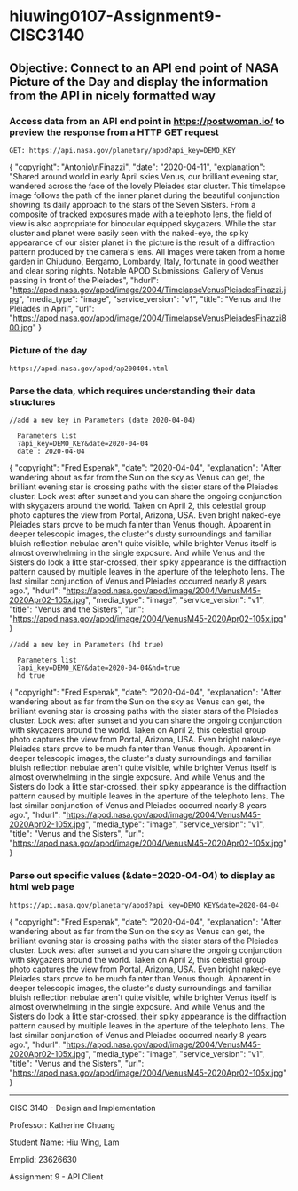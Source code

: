 # hiuwing0107-Assignment9-CISC3140
## Objective: Connect to an API end point of NASA Picture of the Day and display the information from the API in nicely   formatted way

### Access data from an API end point in https://postwoman.io/ to preview the response from a HTTP GET request

    GET: https://api.nasa.gov/planetary/apod?api_key=DEMO_KEY

{
  "copyright": "Antonio\nFinazzi",
  "date": "2020-04-11",
  "explanation": "Shared around world in early April skies Venus, our brilliant evening star, wandered across the face of the        lovely Pleiades star cluster. This timelapse image follows the path of the inner planet during the beautiful conjunction showing its daily approach to the stars of the Seven Sisters. From a composite of tracked exposures made with a telephoto lens, the field of view is also appropriate for binocular equipped skygazers. While the star cluster and planet were easily seen with the naked-eye, the spiky appearance of our sister planet in the picture is the result of a diffraction pattern produced by the camera's lens. All images were taken from a home garden in Chiuduno, Bergamo, Lombardy, Italy, fortunate in good weather and clear spring nights.   Notable APOD Submissions: Gallery of Venus passing in front of the Pleiades",
  "hdurl": "https://apod.nasa.gov/apod/image/2004/TimelapseVenusPleiadesFinazzi.jpg",
  "media_type": "image",
  "service_version": "v1",
  "title": "Venus and the Pleiades in April",
  "url": "https://apod.nasa.gov/apod/image/2004/TimelapseVenusPleiadesFinazzi800.jpg"
}

### Picture of the day
    https://apod.nasa.gov/apod/ap200404.html

### Parse the data, which requires understanding their data structures

    //add a new key in Parameters (date 2020-04-04)

      Parameters list
      ?api_key=DEMO_KEY&date=2020-04-04
      date : 2020-04-04

{
  "copyright": "Fred Espenak",
  "date": "2020-04-04",
  "explanation": "After wandering about as far from the Sun on the sky as Venus can get, the brilliant evening star is crossing paths with the sister stars of the Pleiades cluster. Look west after sunset and you can share the ongoing conjunction with skygazers around the world. Taken on April 2, this celestial group photo captures the view from Portal, Arizona, USA. Even bright naked-eye Pleiades stars prove to be much fainter than Venus though. Apparent in deeper telescopic images, the cluster's dusty surroundings and familiar bluish reflection nebulae aren't quite visible, while brighter Venus itself is almost overwhelming in the single exposure. And while Venus and the Sisters do look a little star-crossed, their spiky appearance is the diffraction pattern caused by multiple leaves in the aperture of the telephoto lens. The last similar conjunction of Venus and Pleiades occurred nearly 8 years ago.",
  "hdurl": "https://apod.nasa.gov/apod/image/2004/VenusM45-2020Apr02-105x.jpg",
  "media_type": "image",
  "service_version": "v1",
  "title": "Venus and the Sisters",
  "url": "https://apod.nasa.gov/apod/image/2004/VenusM45-2020Apr02-105x.jpg"
}

    //add a new key in Parameters (hd true)

      Parameters list
      ?api_key=DEMO_KEY&date=2020-04-04&hd=true
      hd true
      
{
  "copyright": "Fred Espenak",
  "date": "2020-04-04",
  "explanation": "After wandering about as far from the Sun on the sky as Venus can get, the brilliant evening star is crossing paths with the sister stars of the Pleiades cluster. Look west after sunset and you can share the ongoing conjunction with skygazers around the world. Taken on April 2, this celestial group photo captures the view from Portal, Arizona, USA. Even bright naked-eye Pleiades stars prove to be much fainter than Venus though. Apparent in deeper telescopic images, the cluster's dusty surroundings and familiar bluish reflection nebulae aren't quite visible, while brighter Venus itself is almost overwhelming in the single exposure. And while Venus and the Sisters do look a little star-crossed, their spiky appearance is the diffraction pattern caused by multiple leaves in the aperture of the telephoto lens. The last similar conjunction of Venus and Pleiades occurred nearly 8 years ago.",
  "hdurl": "https://apod.nasa.gov/apod/image/2004/VenusM45-2020Apr02-105x.jpg",
  "media_type": "image",
  "service_version": "v1",
  "title": "Venus and the Sisters",
  "url": "https://apod.nasa.gov/apod/image/2004/VenusM45-2020Apr02-105x.jpg"
}

### Parse out specific values (&date=2020-04-04) to display as html web page 

    https://api.nasa.gov/planetary/apod?api_key=DEMO_KEY&date=2020-04-04

{
  "copyright": "Fred Espenak",
  "date": "2020-04-04",
  "explanation": "After wandering about as far from the Sun on the sky as Venus can get, the brilliant evening star is crossing paths with the sister stars of the Pleiades cluster. Look west after sunset and you can share the ongoing conjunction with skygazers around the world. Taken on April 2, this celestial group photo captures the view from Portal, Arizona, USA. Even bright naked-eye Pleiades stars prove to be much fainter than Venus though. Apparent in deeper telescopic images, the cluster's dusty surroundings and familiar bluish reflection nebulae aren't quite visible, while brighter Venus itself is almost overwhelming in the single exposure. And while Venus and the Sisters do look a little star-crossed, their spiky appearance is the diffraction pattern caused by multiple leaves in the aperture of the telephoto lens. The last similar conjunction of Venus and Pleiades occurred nearly 8 years ago.",
  "hdurl": "https://apod.nasa.gov/apod/image/2004/VenusM45-2020Apr02-105x.jpg",
  "media_type": "image",
  "service_version": "v1",
  "title": "Venus and the Sisters",
  "url": "https://apod.nasa.gov/apod/image/2004/VenusM45-2020Apr02-105x.jpg"
}

-------------------------------------------------------------------------------------------------------------------------
CISC 3140 - Design and Implementation

Professor: Katherine Chuang

Student Name: Hiu Wing, Lam

Emplid: 23626630

Assignment 9 - API Client
